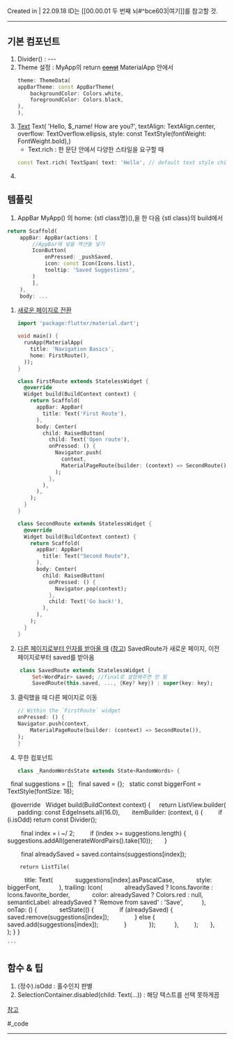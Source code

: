 Created in | 22.09.18
ID는 [[00.00.01 두 번째 뇌#^bce603|여기]]를 참고할 것.

---
## 기본 컴포넌트
1. Divider() : ---
2. Theme 설정 : MyApp의 return [~~const~~](https://medium.com/@marcglasberg/sorry-but-the-themedata-cant-be-made-const-so-you-can-t-use-it-in-constructors-3d7cad4f6521) MaterialApp 안에서
	```Dart
	theme: ThemeData(
	appBarTheme: const AppBarTheme(
		backgroundColor: Colors.white,
		foregroundColor: Colors.black,
	),
	),
	```
3. [Text](https://iosroid.tistory.com/36)
	Text( 'Hello, $_name! How are you?',
	textAlign: TextAlign.center,
	overflow: TextOverflow.ellipsis,
	style: const TextStyle(fontWeight: FontWeight.bold),)
	- Text.rich : 한 문단 안에서 다양한 스타일을 요구할 때
	```Dart
	const Text.rich( TextSpan( text: 'Hello', // default text style children: <TextSpan>[ TextSpan(text: ' beautiful ', style: TextStyle(fontStyle: FontStyle.italic)), TextSpan(text: 'world', style: TextStyle(fontWeight: FontWeight.bold)), ], ), )
	```
4. 


## 템플릿
1. AppBar
	MyApp() 의 home: {stl class명}(),을 한 다음 {stl class}의 build에서
``` Dart
return Scaffold(
	appBar: AppBar(actions: [
		//AppBar에 넣을 액션들 넣기
		IconButton(
			onPressed: _pushSaved,
			icon: const Icon(Icons.list),
			tooltip: 'Saved Suggestions',
		)
		],
	),
	body: ...
```
1. [새로운 페이지로 전환](https://flutter-ko.dev/docs/cookbook/navigation/navigation-basics)
	``` Dart
	import 'package:flutter/material.dart';
	
	void main() {
	  runApp(MaterialApp(
	    title: 'Navigation Basics',
	    home: FirstRoute(),
	  ));
	}
	
	class FirstRoute extends StatelessWidget {
	  @override
	  Widget build(BuildContext context) {
	    return Scaffold(
	      appBar: AppBar(
	        title: Text('First Route'),
	      ),
	      body: Center(
	        child: RaisedButton(
	          child: Text('Open route'),
	          onPressed: () {
	            Navigator.push(
	              context,
	              MaterialPageRoute(builder: (context) => SecondRoute()),
	            );
	          },
	        ),
	      ),
	    );
	  }
	}
	
	class SecondRoute extends StatelessWidget {
	  @override
	  Widget build(BuildContext context) {
	    return Scaffold(
	      appBar: AppBar(
	        title: Text("Second Route"),
	      ),
	      body: Center(
	        child: RaisedButton(
	          onPressed: () {
	            Navigator.pop(context);
	          },
	          child: Text('Go back!'),
	        ),
	      ),
	    );
	  }
	}
	
	```
2.  [다른 페이지로부터 인자를 받아올 때](https://fronquarry.tistory.com/12) ([참고](https://flutter-ko.dev/docs/cookbook/navigation/passing-data))
	SavedRoute가 새로운 페이지, 이전 페이지로부터 saved를 받아옴
```Dart
	class SavedRoute extends StatelessWidget {
		Set<WordPair> saved; //final로 설정해주면 안 됨
		SavedRoute(this.saved, ..., {Key? key}) : super(key: key);
```
3. 클릭했을 때 다른 페이지로 이동
	```Dart
	// Within the `FirstRoute` widget
	onPressed: () {
	Navigator.push(context,
		MaterialPageRoute(builder: (context) => SecondRoute()),
	);
	}
	```
4. 무한 컴포넌트
	``` Dart
	class _RandomWordsState extends State<RandomWords> {
  final suggestions = <WordPair>[];
  final saved = <WordPair>{};
  static const biggerFont = TextStyle(fontSize: 18);
  
  @override
  Widget build(BuildContext context) {
    return ListView.builder(
      padding: const EdgeInsets.all(16.0),
      itemBuilder: (context, i) {
        if (i.isOdd) return const Divider();
  
        final index = i ~/ 2;
        if (index >= suggestions.length) {
          suggestions.addAll(generateWordPairs().take(10));
        }

        final alreadySaved = saved.contains(suggestions[index]);

		return ListTile(
          title: Text(
            suggestions[index].asPascalCase,
            style: biggerFont,
          ),
			trailing: Icon(
            alreadySaved ? Icons.favorite : Icons.favorite_border,
            color: alreadySaved ? Colors.red : null,
            semanticLabel: alreadySaved ? 'Remove from saved' : 'Save',
          ),
          onTap: () {
            setState(() {
              if (alreadySaved) {
                saved.remove(suggestions[index]);
              } else {
                saved.add(suggestions[index]);
              }
            });
          },
        );
      },
    );
	}
	}

	```


## 함수 & 팁
1. (정수).isOdd : 홀수인지 판별
2. SelectionContainer.disabled(child: Text(...)) : 해당 텍스트를 선택 못하게끔

[참고](https://velog.io/@dosilv/Flutter-Dart-%EB%AC%B8%EB%B2%95-%EC%A0%95%EB%A6%AC-type-operator-function-null-safety)

#_code

---